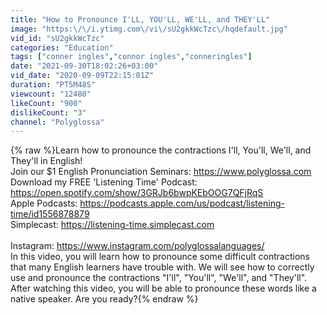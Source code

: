 ```yaml
---
title: "How to Pronounce I'LL, YOU'LL, WE'LL, and THEY'LL"
image: "https:\/\/i.ytimg.com\/vi\/sU2gkkWcTzc\/hqdefault.jpg"
vid_id: "sU2gkkWcTzc"
categories: "Education"
tags: ["conner ingles","connor ingles","conneringles"]
date: "2021-09-30T18:02:26+03:00"
vid_date: "2020-09-09T22:15:01Z"
duration: "PT5M48S"
viewcount: "12480"
likeCount: "900"
dislikeCount: "3"
channel: "Polyglossa"
---
```

{% raw %}Learn how to pronounce the contractions I'll, You'll, We'll, and They'll in English!<br />Join our $1 English Pronunciation Seminars: <a rel="nofollow" target="blank" href="https://www.polyglossa.com">https://www.polyglossa.com</a><br />Download my FREE 'Listening Time' Podcast: <a rel="nofollow" target="blank" href="https://open.spotify.com/show/3GRJb6bwpKEbOOG7QFjRqS">https://open.spotify.com/show/3GRJb6bwpKEbOOG7QFjRqS</a><br />Apple Podcasts: <a rel="nofollow" target="blank" href="https://podcasts.apple.com/us/podcast/listening-time/id1556878879">https://podcasts.apple.com/us/podcast/listening-time/id1556878879</a><br />Simplecast: <a rel="nofollow" target="blank" href="https://listening-time.simplecast.com">https://listening-time.simplecast.com</a><br /><br />Instagram:  <a rel="nofollow" target="blank" href="https://www.instagram.com/polyglossalanguages/">https://www.instagram.com/polyglossalanguages/</a><br />In this video, you will learn how to pronounce some difficult contractions that many English learners have trouble with. We will see how to correctly use and pronounce the contractions &quot;I'll&quot;, &quot;You'll&quot;, &quot;We'll&quot;, and &quot;They'll&quot;. After watching this video, you will be able to pronounce these words like a native speaker. Are you ready?{% endraw %}
